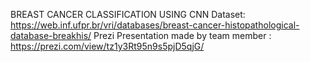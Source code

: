 BREAST CANCER CLASSIFICATION USING CNN
Dataset: https://web.inf.ufpr.br/vri/databases/breast-cancer-histopathological-database-breakhis/
Prezi Presentation made by team member : https://prezi.com/view/tz1y3Rt95n9s5pjD5qjG/
